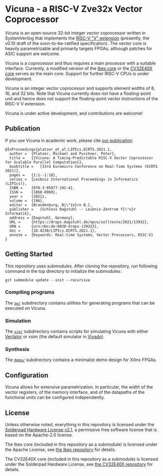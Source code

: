 # Vicuna - a RISC-V Zve32x Vector Coprocessor

Vicuna is an open-source 32-bit integer vector coprocessor written in
SystemVerilog that implements the
[RISC-V "V" extension](https://github.com/riscv/riscv-v-spec)
(presently, the v0.10 draft of the soon-to-be-ratified specification).
The vector core is heavily parametrizable and primarily targets FPGAs,
although patches for ASIC support are welcome.

Vicuna is a coprocessor and thus requires a main processor with a suitable
interface.  Currently, a modified version of the
[Ibex core](https://github.com/lowRISC/ibex) or the
[CV32E40X core](https://github.com/openhwgroup/cv32e40x) serves as the main
core. Support for further RISC-V CPUs is under development.

Vicuna is an integer vector coprocessor and supports element widths of 8, 16,
and 32 bits.  Note that Vicuna currently does not have a floating-point unit
and hence does not support the floating-point vector instructions of the RISC-V
V extension.

Vicuna is under active development, and contributions are welcome!


## Publication

If you use Vicuna in academic work, please cite
[our publication](https://doi.org/10.4230/LIPIcs.ECRTS.2021.1):

```
@InProceedings{platzer_et_al:LIPIcs.ECRTS.2021.1,
  author =  {Platzer, Michael and Puschner, Peter},
  title =   {{Vicuna: A Timing-Predictable RISC-V Vector Coprocessor for Scalable Parallel Computation}},
  booktitle =   {33rd Euromicro Conference on Real-Time Systems (ECRTS 2021)},
  pages =   {1:1--1:18},
  series =  {Leibniz International Proceedings in Informatics (LIPIcs)},
  ISBN =    {978-3-95977-192-4},
  ISSN =    {1868-8969},
  year =    {2021},
  volume =  {196},
  editor =  {Brandenburg, Bj\"{o}rn B.},
  publisher =   {Schloss Dagstuhl -- Leibniz-Zentrum f{\"u}r Informatik},
  address = {Dagstuhl, Germany},
  URL =     {https://drops.dagstuhl.de/opus/volltexte/2021/13932},
  URN =     {urn:nbn:de:0030-drops-139323},
  doi =     {10.4230/LIPIcs.ECRTS.2021.1},
  annote =  {Keywords: Real-time Systems, Vector Processors, RISC-V}
}
```


## Getting Started

This repository uses submodules.  After cloning the repository, run following
command in the top directory to initialize the submodules:
```
git submodule update --init --recursive
```

### Compiling programs

The [`sw/`](https://github.com/vproc/vicuna/tree/main/sw) subdirectory
contains utilities for generating programs that can be executed on Vicuna.


### Simulation

The [`sim/`](https://github.com/vproc/vicuna/tree/main/sim) subdirectory
contains scripts for simulating Vicuna with either
[Verilator](https://www.veripool.org/verilator/) or xsim (the default simulator
in [Vivado](https://www.xilinx.com/products/design-tools/vivado.html)).


### Synthesis

The [`demo/`](https://github.com/vproc/vicuna/tree/main/demo) subdirectory
contains a minimalist demo design for Xilinx FPGAs.


## Configuration

Vicuna allows for extensive parametrization.  In particular, the width of
the vector registers, of the memory interface, and of the datapaths of the
functional units can be configured independently.


## License

Unless otherwise noted, everything in this repository is licensed under the
[Solderpad Hardware License v2.1](https://solderpad.org/licenses/SHL-2.1/), a
permissive free software license that is based on the Apache-2.0 license.

The Ibex core (included in this repository as a submodule) is licensed under
the Apache License, see [the Ibex repository](https://github.com/lowRISC/ibex)
for details.

The CV32E40X core (included in this repository as a submodule) is licensed
under the Solderpad Hardware License, see
[the CV32E40X repository](https://github.com/openhwgroup/cv32e40x) for details.
